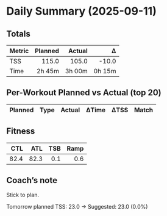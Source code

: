# Daily Summary (2025-09-11)

## Totals

| Metric | Planned | Actual | Δ |
|---|---:|---:|---:|
| TSS | 115.0 | 105.0 | -10.0 |
| Time | 2h 45m | 3h 00m | 0h 15m |

## Per-Workout Planned vs Actual (top 20)

| Planned | Type | Actual | ΔTime | ΔTSS | Match |
|---|---|---|---:|---:|---|

## Fitness

| CTL | ATL | TSB | Ramp |
|---:|---:|---:|---:|
| 82.4 | 82.3 | 0.1 | 0.6 |

## Coach’s note

Stick to plan.


Tomorrow planned TSS: 23.0 → Suggested: 23.0 (0.0%)

